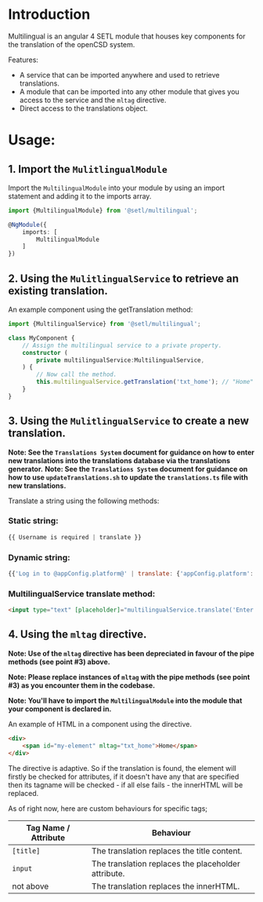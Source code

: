 # Introduction
Multilingual is an angular 4 SETL module that houses key components for the translation of the openCSD system.

Features:
* A service that can be imported anywhere and used to retrieve translations.
* A module that can be imported into any other module that gives you access to the service and the `mltag` directive.
* Direct access to the translations object.

# Usage:
## 1. Import the `MulitlingualModule`

Import the `MultilingualModule` into your module by using an import statement and adding it to the imports array.

```typescript
import {MultilingualModule} from '@setl/multilingual';

@NgModule({
    imports: [
        MultilingualModule
    ]
})
```

## 2. Using the `MulitlingualService` to retrieve an existing translation.

An example component using the getTranslation method:

```typescript
import {MultilingualService} from '@setl/multilingual';

class MyComponent {
    // Assign the multilingual service to a private property.
    constructor (
        private multilingualService:MultilingualService,
    ) {
        // Now call the method.
        this.multilingualService.getTranslation('txt_home'); // "Home"
    }
}
```

## 3. Using the `MulitlingualService` to create a new translation.

**Note: See the `Translations System` document for guidance on how to enter new translations into the translations database via the translations generator.**
**Note: See the `Translations System` document for guidance on how to use `updateTranslations.sh` to update the `translations.ts` file with new translations.**

Translate a string using the following methods:


### Static string: 

```javascript
{{ Username is required | translate }}
```

### Dynamic string: 

```javascript
{{'Log in to @appConfig.platform@' | translate: {'appConfig.platform': appConfig.platform} }}
```

### MultilingualService translate method:

```html
<input type="text" [placeholder]="multilingualService.translate('Enter your username')">
```

## 4. Using the `mltag` directive.

**Note: Use of the `mltag` directive has been depreciated in favour of the pipe methods (see point #3) above.**

**Note: Please replace instances of `mltag` with the pipe methods (see point #3) as you encounter them in the codebase.**

**Note: You'll have to import the `MultilingualModule` into the module that your component is declared in.**

An example of HTML in a component using the directive.

```html
<div>
    <span id="my-element" mltag="txt_home">Home</span>
</div>
```

The directive is adaptive. So if the translation is found, the element will firstly be checked for attributes, if it doesn't have any that are specified then its tagname will be checked - if all else fails - the innerHTML will be replaced.

As of right now, here are custom behaviours for specific tags;

| Tag Name / Attribute   | Behaviour                                           |
|------------|-----------------------------------------------------|
| `[title]`  | The translation replaces the title content.         |
| `input`    | The translation replaces the placeholder attribute. |
| not above  | The translation replaces the innerHTML.             |
